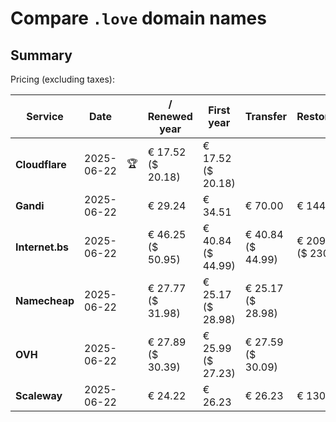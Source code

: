 # Compare `.love` domain names

## Summary

Pricing (excluding taxes):

| Service | Date |  | / Renewed year | First year | Transfer | Restoration |
|--|--|--|--|--|--|--|
| **Cloudflare** | 2025-06-22 | 🏆 | € 17.52<br>($ 20.18) | € 17.52<br>($ 20.18) |  |  |
| **Gandi** | 2025-06-22 |  | € 29.24 | € 34.51 | € 70.00 | € 144.16 |
| **Internet.bs** | 2025-06-22 |  | € 46.25<br>($ 50.95) | € 40.84<br>($ 44.99) | € 40.84<br>($ 44.99) | € 209.63<br>($ 230.95) |
| **Namecheap** | 2025-06-22 |  | € 27.77<br>($ 31.98) | € 25.17<br>($ 28.98) | € 25.17<br>($ 28.98) |  |
| **OVH** | 2025-06-22 |  | € 27.89<br>($ 30.39) | € 25.99<br>($ 27.23) | € 27.59<br>($ 30.09) |  |
| **Scaleway** | 2025-06-22 |  | € 24.22 | € 26.23 | € 26.23 | € 130.76 |
